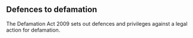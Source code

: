 ##  Defences to defamation

The Defamation Act 2009 sets out defences and privileges against a legal
action for defamation.
